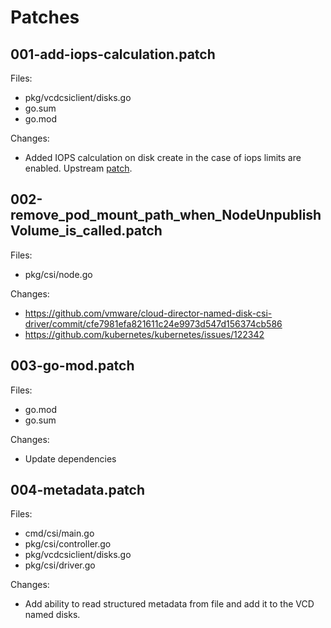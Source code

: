 # Patches

## 001-add-iops-calculation.patch

Files:

- pkg/vcdcsiclient/disks.go
- go.sum
- go.mod

Changes:

- Added IOPS calculation on disk create in the case of iops limits are enabled. Upstream [patch](https://github.com/vmware/cloud-director-named-disk-csi-driver/pull/241).

## 002-remove_pod_mount_path_when_NodeUnpublishVolume_is_called.patch

Files:

- pkg/csi/node.go

Changes:

- https://github.com/vmware/cloud-director-named-disk-csi-driver/commit/cfe7981efa821611c24e9973d547d156374cb586
- https://github.com/kubernetes/kubernetes/issues/122342

## 003-go-mod.patch

Files:

- go.mod
- go.sum

Changes:

- Update dependencies

## 004-metadata.patch

Files:

- cmd/csi/main.go
- pkg/csi/controller.go
- pkg/vcdcsiclient/disks.go
- pkg/csi/driver.go

Changes:

- Add ability to read structured metadata from file and add it to the VCD named disks.
